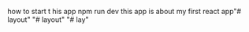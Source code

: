 how to start t his app
npm run dev
this app is about my first react app"# layout" 
"# layout" 
"# lay" 
